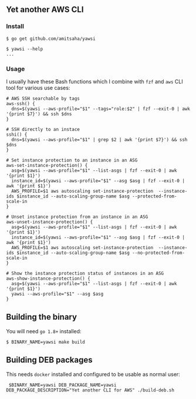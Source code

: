 ## Yet another AWS CLI

### Install

```
$ go get github.com/amitsaha/yawsi

$ yawsi --help
...
```


### Usage

I usually have these Bash functions which I combine with `fzf` and `aws` CLI tool for various use cases:

```
# AWS SSH searchable by tags
aws-ssh() {
  dns=$(yawsi --aws-profile="$1" --tags="role:$2" | fzf --exit-0 | awk '{print $7}') && ssh $dns
}

```
```
# SSH directly to an instace
sshi() {
  dns=$(yawsi --aws-profile="$1" | grep $2 | awk '{print $7}') && ssh $dns
}
```


```
# Set instance protection to an instance in an ASG
aws-set-instance-protection() {
  asg=$(yawsi --aws-profile="$1" --list-asgs | fzf --exit-0 | awk '{print $1}')
  instance_id=$(yawsi --aws-profile="$1" --asg $asg | fzf --exit-0 | awk '{print $1}')
  AWS_PROFILE=$1 aws autoscaling set-instance-protection  --instance-ids $instance_id --auto-scaling-group-name $asg --protected-from-scale-in
}
```

```
# Unset instance protection from an instance in an ASG
aws-unset-instance-protection() {
  asg=$(yawsi --aws-profile="$1" --list-asgs | fzf --exit-0 | awk '{print $1}')
  instance_id=$(yawsi --aws-profile="$1" --asg $asg | fzf --exit-0 | awk '{print $1}')
  AWS_PROFILE=$1 aws autoscaling set-instance-protection  --instance-ids $instance_id --auto-scaling-group-name $asg --no-protected-from-scale-in
}
```

```
# Show the instance protection status of instances in an ASG
aws-show-instance-protection() {
  asg=$(yawsi --aws-profile="$1" --list-asgs | fzf --exit-0 | awk '{print $1}')
  yawsi --aws-profile="$1" --asg $asg
}
```
## Building the binary

You will need `go 1.8+` installed:

```
$ BINARY_NAME=yawsi make build
```

## Building DEB packages

This needs `docker` installed and configured to be usable as 
normal user:

```
 $BINARY_NAME=yawsi DEB_PACKAGE_NAME=yawsi DEB_PACKAGE_DESCRIPTION="Yet another CLI for AWS" ./build-deb.sh
```

